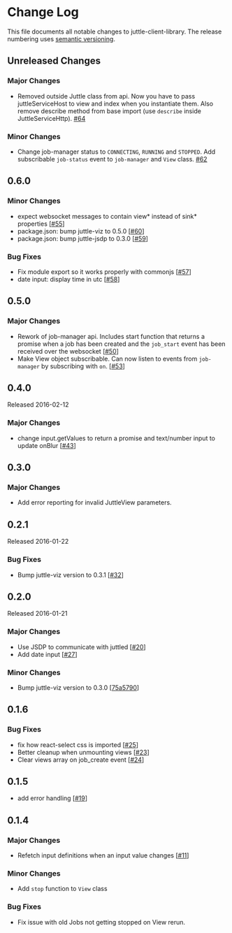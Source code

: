 # Change Log
This file documents all notable changes to juttle-client-library. The release numbering uses [semantic versioning](http://semver.org).

## Unreleased Changes

### Major Changes
- Removed outside Juttle class from api. Now you have to pass juttleServiceHost to view and index when you instantiate them. Also remove describe method from base import (use `describe` inside JuttleServiceHttp). [#64](https://github.com/juttle/juttle-client-library/pull/64)

### Minor Changes
- Change job-manager status to `CONNECTING`, `RUNNING` and `STOPPED`. Add subscribable `job-status` event to `job-manager` and `View` class. [#62](https://github.com/juttle/juttle-client-library/pull/62)

## 0.6.0

### Minor Changes
- expect websocket messages to contain view* instead of sink* properties [[#55](https://github.com/juttle/juttle-client-library/pull/55)]
- package.json: bump juttle-viz to 0.5.0 [[#60](https://github.com/juttle/juttle-client-library/pull/60)]
- package.json: bump juttle-jsdp to 0.3.0 [[#59](https://github.com/juttle/juttle-client-library/pull/59)]

### Bug Fixes
- Fix module export so it works properly with commonjs [[#57](https://github.com/juttle/juttle-client-library/pull/57)]
- date input: display time in utc [[#58](https://github.com/juttle/juttle-client-library/pull/58)]

## 0.5.0

### Major Changes
- Rework of job-manager api. Includes start function that returns a promise when a job has been created and the `job_start` event has been received
over the websocket [[#50](https://github.com/juttle/juttle-client-library/pull/50)]
- Make View object subscribable. Can now listen to events from `job-manager` by subscribing with `on`. [[#53](https://github.com/juttle/juttle-client-library/pull/53)]

## 0.4.0

Released 2016-02-12

### Major Changes
- change input.getValues to return a promise and text/number input to update onBlur [[#43](https://github.com/juttle/juttle-client-library/pull/43)]

## 0.3.0 

### Major Changes
- Add error reporting for invalid JuttleView parameters.

## 0.2.1

Released 2016-01-22

### Bug Fixes
- Bump juttle-viz version to 0.3.1 [[#32](https://github.com/juttle/juttle-client-library/pull/32)]

## 0.2.0

Released 2016-01-21

### Major Changes

- Use JSDP to communicate with juttled [[#20](https://github.com/juttle/juttle-client-library/pull/20)]
- Add date input [[#27](https://github.com/juttle/juttle-client-library/pull/27)]

### Minor Changes

- Bump juttle-viz version to 0.3.0 [[75a5790](https://github.com/juttle/juttle-client-library/commit/75a5790ac7fb7ed7db9ea157f3b8909069ce4152)]

## 0.1.6

### Bug Fixes

- fix how react-select css is imported [[#25](https://github.com/juttle/juttle-client-library/pull/25)]
- Better cleanup when unmounting views [[#23](https://github.com/juttle/juttle-client-library/pull/23)]
- Clear views array on job_create event [[#24](https://github.com/juttle/juttle-client-library/pull/24)]

## 0.1.5

- add error handling [[#19](https://github.com/juttle/juttle-client-library/pull/19)]

## 0.1.4

### Major Changes

- Refetch input definitions when an input value changes [[#11](https://github.com/juttle/juttle-client-library/pull/11)]

### Minor Changes

- Add `stop` function to `View` class

### Bug Fixes

- Fix issue with old Jobs not getting stopped on View rerun.
